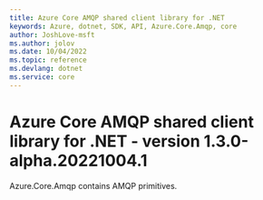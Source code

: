 ```yaml
---
title: Azure Core AMQP shared client library for .NET
keywords: Azure, dotnet, SDK, API, Azure.Core.Amqp, core
author: JoshLove-msft
ms.author: jolov
ms.date: 10/04/2022
ms.topic: reference
ms.devlang: dotnet
ms.service: core
---
```

# Azure Core AMQP shared client library for .NET - version 1.3.0-alpha.20221004.1 


Azure.Core.Amqp contains AMQP primitives. 

